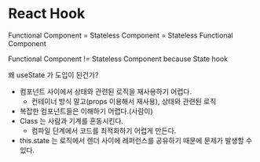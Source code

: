 # React Hook

Functional Component = Stateless Component
= Stateless Functional Component

Functional Component != Stateless Component
because State hook

왜 useState 가 도입이 된건가?

- 컴포넌트 사이에서 상태와 관련된 로직을 재사용하기 어렵다.
  - 컨테이너 방식 말고(props 이용해서 재사용), 상태와 관련된 로직
- 복잡한 컴포넌트들은 이해하기 어렵다.(사람이)
- Class 는 사람과 기계를 혼동시킨다.
  - 컴파일 단계에서 코드를 최적화하기 어렵게 만든다.
- this.state 는 로직에서 렌더 사이에 레퍼런스를 공유하기 때문에 문제가 발생할 수 있다.
